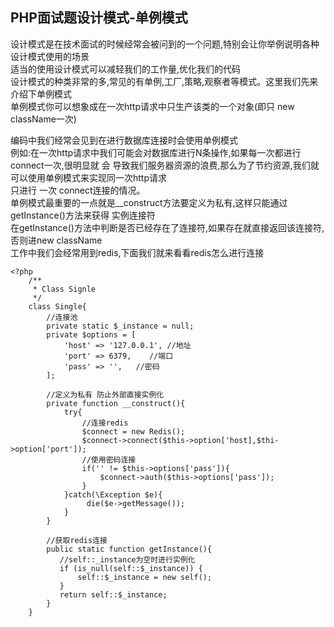 ## PHP面试题设计模式-单例模式

设计模式是在技术面试的时候经常会被问到的一个问题,特别会让你举例说明各种设计模式使用的场景  
适当的使用设计模式可以减轻我们的工作量,优化我们的代码  
设计模式的种类非常的多,常见的有单例,工厂,策略,观察者等模式。这里我们先来介绍下单例模式  
单例模式你可以想象成在一次http请求中只生产该类的一个对象(即只 new className一次)
   
   编码中我们经常会见到在进行数据库连接时会使用单例模式  
例如:在一次http请求中我们可能会对数据库进行N条操作,如果每一次都进行connect一次,很明显就 
会 
导致我们服务器资源的浪费,那么为了节约资源,我们就可以使用单例模式来实现同一次http请求  
只进行 
一次 
connect连接的情况。  
单例模式最重要的一点就是__construct方法要定义为私有,这样只能通过getInstance()方法来获得 
实例连接符  
在getInstance()方法中判断是否已经存在了连接符,如果存在就直接返回该连接符,否则进new className  
工作中我们会经常用到redis,下面我们就来看看redis怎么进行连接
```
<?php
    /**
     * Class Signle
     */
    class Single{
        //连接池
        private static $_instance = null;
        private $options = [
            'host' => '127.0.0.1', //地址
            'port' => 6379,    //端口
            'pass' => '',   //密码
        ];
        
        //定义为私有 防止外部直接实例化
        private function __construct(){
            try{
                //连接redis
                $connect = new Redis();
                $connect->connect($this->option['host],$thi->option['port']);
                //使用密码连接
                if('' != $this->options['pass']){
                    $connect->auth($this->options['pass']);
                }
            }catch(\Exception $e){
                 die($e->getMessage());
            }
        }
        
        //获取redis连接
        public static function getInstance(){
           //self::_instance为空时进行实例化
           if (is_null(self::$_instance)) {
               self::$_instance = new self();
           }
           return self::$_instance;
        }
    }
    
```